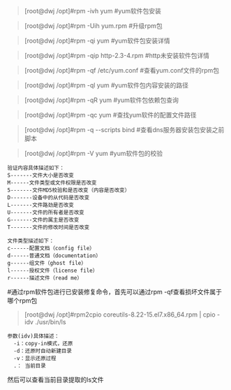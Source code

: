 >[root@dwj /opt]#rpm -ivh yum                 #yum软件包安装

>[root@dwj /opt]#rpm -Uih yum.rpm             #升级rpm包

>[root@dwj /opt]#rpm -qi yum                  #yum软件包安装详情

>[root@dwj /opt]#rpm -qip http-2.3-4.rpm      #http未安装软件包详情

>[root@dwj /opt]#rpm -qf /etc/yum.conf        #查看yum.conf文件的rpm包

>[root@dwj /opt]#rpm -ql yum                  #yum软件包内容安装的路径

>[root@dwj /opt]#rpm -qR yum                  #yum软件包依赖包查询

>[root@dwj /opt]#rpm -qc yum                  #查找yum软件的配置文件路径

>[root@dwj /opt]#rpm -q --scripts bind        #查看dns服务器安装包安装之前脚本

>[root@dwj /opt]#rpm -V yum      #yum软件包的校验

```
验证内容具体描述如下：
S-------文件大小是否改变
M------文件类型或文件权限是否改变
5-------文件MD5校验和是否改变（内容是否改变）
D-------设备中的从代码是否改变
L-------文件路劲是否改变
U-------文件的所有者是否改变
G-------文件的属主是否改变
T-------文件的修改时间是否改变

文件类型描述如下：
c------配置文档（config file）
d------普通文档（documentation）
g------组文件（ghost file）
l------授权文件（license file）
r------描述文件（read me）
```
#通过rpm软件包进行已安装修复命令，首先可以通过rpm -qf查看损坏文件属于哪个rpm包
>[root@dwj /opt]#rpm2cpio coreutils-8.22-15.el7.x86_64.rpm | cpio -idv ./usr/bin/ls

```
参数(idv)具体描述：
  -i：copy-in模式，还原
  -d：还原时自动新建目录
  -v：显示还原过程
  .： 当前目录
```
然后可以查看当前目录提取的ls文件
